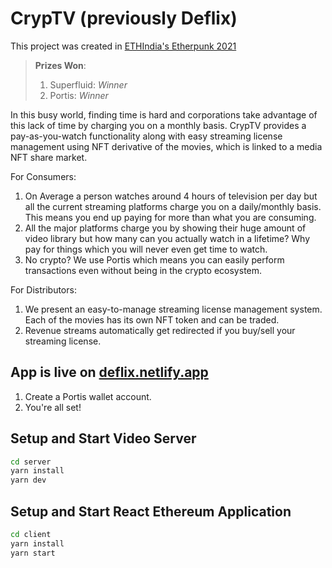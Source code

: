 
# CrypTV (previously Deflix)

This project was created in [ETHIndia's Etherpunk 2021](https://devfolio.co/submissions/deflix-7522)

> **Prizes Won**:
>1. Superfluid: _Winner_
>2. Portis: _Winner_

In this busy world, finding time is hard and corporations take advantage of this lack of time by charging you on a monthly basis. CrypTV provides a pay-as-you-watch functionality along with easy streaming license management using NFT derivative of the movies, which is linked to a media NFT share market. 

For Consumers:
1. On Average a person watches around 4 hours of television per day but all the current streaming platforms charge you on a daily/monthly basis. This means you end up paying for more than what you are consuming.
2. All the major platforms charge you by showing their huge amount of video library but how many can you actually watch in a lifetime? Why pay for things which you will never even get time to watch.
3. No crypto? We use Portis which means you can easily perform transactions even without being in the crypto ecosystem.

For Distributors:
1. We present an easy-to-manage streaming license management system. Each of the movies has its own NFT token and can be traded.
2. Revenue streams automatically get redirected if you buy/sell your streaming license.

## App is live on [deflix.netlify.app](https://deflix.netlify.app/)
1. Create a Portis wallet account.
2. You're all set!

## Setup and Start Video Server
``` bash
cd server
yarn install
yarn dev
```

## Setup and Start React Ethereum Application
``` bash
cd client
yarn install
yarn start
```
